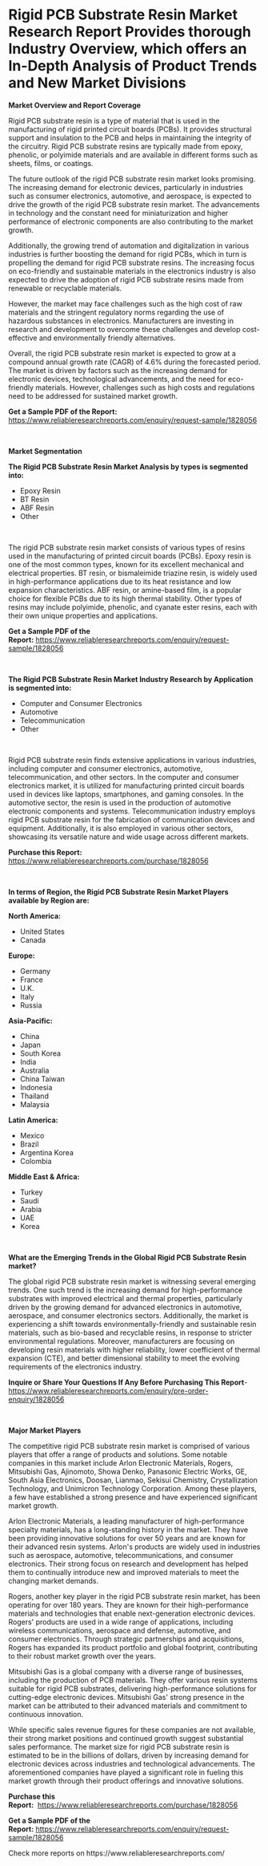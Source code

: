 <p><h1>Rigid PCB Substrate Resin Market Research Report Provides thorough Industry Overview, which offers an In-Depth Analysis of Product Trends and New Market Divisions</h1></p><p><strong>Market Overview and Report Coverage</strong></p>
<p><p>Rigid PCB substrate resin is a type of material that is used in the manufacturing of rigid printed circuit boards (PCBs). It provides structural support and insulation to the PCB and helps in maintaining the integrity of the circuitry. Rigid PCB substrate resins are typically made from epoxy, phenolic, or polyimide materials and are available in different forms such as sheets, films, or coatings.</p><p>The future outlook of the rigid PCB substrate resin market looks promising. The increasing demand for electronic devices, particularly in industries such as consumer electronics, automotive, and aerospace, is expected to drive the growth of the rigid PCB substrate resin market. The advancements in technology and the constant need for miniaturization and higher performance of electronic components are also contributing to the market growth.</p><p>Additionally, the growing trend of automation and digitalization in various industries is further boosting the demand for rigid PCBs, which in turn is propelling the demand for rigid PCB substrate resins. The increasing focus on eco-friendly and sustainable materials in the electronics industry is also expected to drive the adoption of rigid PCB substrate resins made from renewable or recyclable materials.</p><p>However, the market may face challenges such as the high cost of raw materials and the stringent regulatory norms regarding the use of hazardous substances in electronics. Manufacturers are investing in research and development to overcome these challenges and develop cost-effective and environmentally friendly alternatives.</p><p>Overall, the rigid PCB substrate resin market is expected to grow at a compound annual growth rate (CAGR) of 4.6% during the forecasted period. The market is driven by factors such as the increasing demand for electronic devices, technological advancements, and the need for eco-friendly materials. However, challenges such as high costs and regulations need to be addressed for sustained market growth.</p></p>
<p><strong>Get a Sample PDF of the Report:</strong> <a href="https://www.reliableresearchreports.com/enquiry/request-sample/1828056">https://www.reliableresearchreports.com/enquiry/request-sample/1828056</a></p>
<p>&nbsp;</p>
<p><strong>Market Segmentation</strong></p>
<p><strong>The Rigid PCB Substrate Resin Market Analysis by types is segmented into:</strong></p>
<p><ul><li>Epoxy Resin</li><li>BT Resin</li><li>ABF Resin</li><li>Other</li></ul></p>
<p>&nbsp;</p>
<p><p>The rigid PCB substrate resin market consists of various types of resins used in the manufacturing of printed circuit boards (PCBs). Epoxy resin is one of the most common types, known for its excellent mechanical and electrical properties. BT resin, or bismaleimide triazine resin, is widely used in high-performance applications due to its heat resistance and low expansion characteristics. ABF resin, or amine-based film, is a popular choice for flexible PCBs due to its high thermal stability. Other types of resins may include polyimide, phenolic, and cyanate ester resins, each with their own unique properties and applications.</p></p>
<p><strong>Get a Sample PDF of the Report:</strong>&nbsp;<a href="https://www.reliableresearchreports.com/enquiry/request-sample/1828056">https://www.reliableresearchreports.com/enquiry/request-sample/1828056</a></p>
<p>&nbsp;</p>
<p><strong>The Rigid PCB Substrate Resin Market Industry Research by Application is segmented into:</strong></p>
<p><ul><li>Computer and Consumer Electronics</li><li>Automotive</li><li>Telecommunication</li><li>Other</li></ul></p>
<p>&nbsp;</p>
<p><p>Rigid PCB substrate resin finds extensive applications in various industries, including computer and consumer electronics, automotive, telecommunication, and other sectors. In the computer and consumer electronics market, it is utilized for manufacturing printed circuit boards used in devices like laptops, smartphones, and gaming consoles. In the automotive sector, the resin is used in the production of automotive electronic components and systems. Telecommunication industry employs rigid PCB substrate resin for the fabrication of communication devices and equipment. Additionally, it is also employed in various other sectors, showcasing its versatile nature and wide usage across different markets.</p></p>
<p><strong>Purchase this Report:</strong>&nbsp; <a href="https://www.reliableresearchreports.com/purchase/1828056">https://www.reliableresearchreports.com/purchase/1828056</a></p>
<p>&nbsp;</p>
<p><strong>In terms of Region, the Rigid PCB Substrate Resin Market Players available by Region are:</strong></p>
<p>
    <p> <strong> North America: </strong>
        <ul>
            <li>United States</li>
            <li>Canada</li>
        </ul>
        </p> 
    <p> <strong> Europe: </strong>
        <ul>
            <li>Germany</li>
            <li>France</li>
            <li>U.K.</li>
            <li>Italy</li>
            <li>Russia</li>
        </ul>
        </p> 
    <p> <strong> Asia-Pacific: </strong>
        <ul>
            <li>China</li>
            <li>Japan</li>
            <li>South Korea</li>
            <li>India</li>
            <li>Australia</li>
            <li>China Taiwan</li>
            <li>Indonesia</li>
            <li>Thailand</li>
            <li>Malaysia</li>
        </ul>
        </p> 
    <p> <strong> Latin America: </strong>
        <ul>
            <li>Mexico</li>
            <li>Brazil</li>
            <li>Argentina Korea</li>
            <li>Colombia</li>
        </ul>
        </p> 
    <p> <strong> Middle East & Africa: </strong>
        <ul>
            <li>Turkey</li>
            <li>Saudi</li>
            <li>Arabia</li>
            <li>UAE</li>
            <li>Korea</li>
        </ul>
    </p>
    </p>
<p>&nbsp;</p>
<p><strong>What are the Emerging Trends in the Global Rigid PCB Substrate Resin market?</strong></p>
<p><p>The global rigid PCB substrate resin market is witnessing several emerging trends. One such trend is the increasing demand for high-performance substrates with improved electrical and thermal properties, particularly driven by the growing demand for advanced electronics in automotive, aerospace, and consumer electronics sectors. Additionally, the market is experiencing a shift towards environmentally-friendly and sustainable resin materials, such as bio-based and recyclable resins, in response to stricter environmental regulations. Moreover, manufacturers are focusing on developing resin materials with higher reliability, lower coefficient of thermal expansion (CTE), and better dimensional stability to meet the evolving requirements of the electronics industry.</p></p>
<p><strong>Inquire or Share Your Questions If Any Before Purchasing This Report</strong>- <a href="https://www.reliableresearchreports.com/enquiry/pre-order-enquiry/1828056">https://www.reliableresearchreports.com/enquiry/pre-order-enquiry/1828056</a></p>
<p>&nbsp;</p>
<p><strong>Major Market Players</strong></p>
<p><p>The competitive rigid PCB substrate resin market is comprised of various players that offer a range of products and solutions. Some notable companies in this market include Arlon Electronic Materials, Rogers, Mitsubishi Gas, Ajinomoto, Showa Denko, Panasonic Electric Works, GE, South Asia Electronics, Doosan, Lianmao, Sekisui Chemistry, Crystallization Technology, and Unimicron Technology Corporation. Among these players, a few have established a strong presence and have experienced significant market growth.</p><p>Arlon Electronic Materials, a leading manufacturer of high-performance specialty materials, has a long-standing history in the market. They have been providing innovative solutions for over 50 years and are known for their advanced resin systems. Arlon's products are widely used in industries such as aerospace, automotive, telecommunications, and consumer electronics. Their strong focus on research and development has helped them to continually introduce new and improved materials to meet the changing market demands.</p><p>Rogers, another key player in the rigid PCB substrate resin market, has been operating for over 180 years. They are known for their high-performance materials and technologies that enable next-generation electronic devices. Rogers' products are used in a wide range of applications, including wireless communications, aerospace and defense, automotive, and consumer electronics. Through strategic partnerships and acquisitions, Rogers has expanded its product portfolio and global footprint, contributing to their robust market growth over the years.</p><p>Mitsubishi Gas is a global company with a diverse range of businesses, including the production of PCB materials. They offer various resin systems suitable for rigid PCB substrates, delivering high-performance solutions for cutting-edge electronic devices. Mitsubishi Gas' strong presence in the market can be attributed to their advanced materials and commitment to continuous innovation.</p><p>While specific sales revenue figures for these companies are not available, their strong market positions and continued growth suggest substantial sales performance. The market size for rigid PCB substrate resin is estimated to be in the billions of dollars, driven by increasing demand for electronic devices across industries and technological advancements. The aforementioned companies have played a significant role in fueling this market growth through their product offerings and innovative solutions.</p></p>
<p><strong>Purchase this Report:</strong>&nbsp;&nbsp;<a href="https://www.reliableresearchreports.com/purchase/1828056">https://www.reliableresearchreports.com/purchase/1828056</a></p>
<p></p>
<p><strong>Get a Sample PDF of the Report:</strong>&nbsp;<a href="https://www.reliableresearchreports.com/enquiry/request-sample/1828056">https://www.reliableresearchreports.com/enquiry/request-sample/1828056</a></p>
<p>Check more reports on https://www.reliableresearchreports.com/</p>
